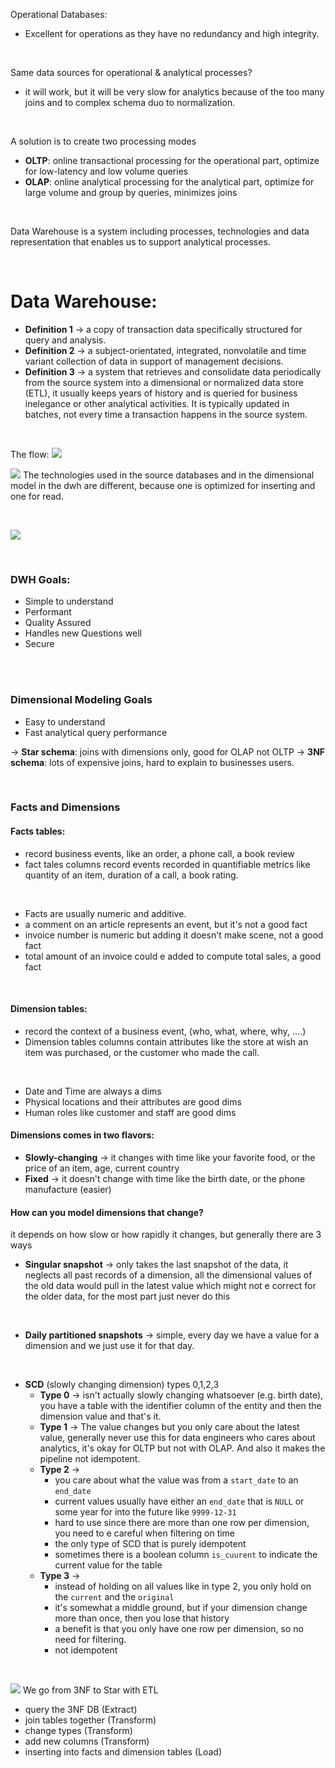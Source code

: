 Operational Databases:
- Excellent for operations as they have no redundancy and high integrity.

<br/>

Same data sources for operational & analytical processes?
- it will work, but it will be very slow for analytics because of the too many joins and to complex schema duo to normalization.

<br/>

A solution is to create two processing modes
- **OLTP**: online transactional processing for the operational part, optimize for low-latency and low volume queries
- **OLAP**: online analytical processing for the analytical part, optimize for large volume and group by queries, minimizes joins

<br/>

Data Warehouse is a system including processes, technologies and data representation that enables us to support analytical processes.

<br/>

# Data Warehouse:
- **Definition 1** -> a copy of transaction data specifically structured for query and analysis.
- **Definition 2** -> a subject-orientated, integrated, nonvolatile and time variant collection of data in support of management decisions.
- **Definition 3** -> a system that retrieves and consolidate data periodically from the source system into a dimensional or normalized data store (ETL), it usually keeps years of history and is queried for business inelegance or other analytical activities. It is typically updated in batches, not every time a transaction happens in the source system.

<br/>

The flow:
![](images/etl.png)

![](images/dim.png)
The technologies used in the source databases and in the dimensional model in the dwh are different, because one is optimized for inserting and one for read.

<br/>

![](images/report.png)

<br/>

### DWH Goals:
- Simple to understand
- Performant
- Quality Assured 
- Handles new Questions well
- Secure

<br/>
<br/>

### Dimensional Modeling Goals
- Easy to understand 
- Fast analytical query performance

-> **Star schema**: joins with dimensions only, good for OLAP not OLTP
-> **3NF schema**: lots of expensive joins, hard to explain to businesses users.

<br/>

### Facts and Dimensions
#### Facts tables:
- record business events, like an order, a phone call, a book review
- fact tales columns record events recorded in quantifiable metrics like quantity of an item, duration of a call, a book rating.

<br/>

- Facts are usually numeric and additive.
- a comment on an article represents an event, but it's not a good fact
- invoice number is numeric but adding it doesn't make scene, not a good fact
- total amount of an invoice could e added to compute total sales, a good fact

<br/>

#### Dimension tables:
- record the context of a business event, (who, what, where, why, ....)
- Dimension tables columns contain attributes like the store at wish an item was purchased, or the customer who made the call.

<br/>

- Date and Time are always a dims
- Physical locations and their attributes are good dims
- Human roles like customer and staff are good dims



#### Dimensions comes in two flavors:
- **Slowly-changing** -> it changes with time like your favorite food, or the price of an item, age, current country 
- **Fixed** -> it doesn't change with time like the birth date, or the phone manufacture (easier)


#### How can you model dimensions that change?
it depends on how slow or how rapidly it changes, but generally there are 3 ways
- **Singular snapshot** -> only takes the last snapshot of the data, it neglects all past records of a dimension, all the dimensional values of the old data would pull in the latest value which might not e correct for the older data, for the most part just never do this

<br/>

- **Daily partitioned snapshots** -> simple, every day we have a value for a dimension and we just use it for that day.

<br/>

- **SCD** (slowly changing dimension) types 0,1,2,3
	- **Type 0** -> isn't actually slowly changing whatsoever (e.g. birth date), you have a table with the identifier column of the entity and then the dimension value and that's it.
	- **Type 1** -> The value changes but you only care about the latest value, generally never use this for data engineers who cares about analytics, it's okay for OLTP but not with OLAP. And also it makes the pipeline not idempotent.
	- **Type 2** -> 
		- you care about what the value was from a `start_date` to an `end_date`
		- current values usually have either an `end_date` that is `NULL` or some year for into the future like `9999-12-31`
		- hard to use since there are more than one row per dimension, you need to e careful when filtering on time
		- the only type of SCD that is purely idempotent
		- sometimes there is a boolean column `is_cuurent` to indicate the current value for the table
	 - **Type 3** -> 
		 - instead of holding on all values like in type 2, you only hold on the `current` and the `original`
		 - it's somewhat a middle ground, but if your dimension change more than once, then you lose that history
		 - a benefit is that you only have one row per dimension, so no need for filtering.
		 - not idempotent

<br/>

![](images/3nf2star.png)
We go from 3NF to Star with ETL
- query the 3NF DB (Extract)
- join tables together (Transform)
- change types (Transform)
- add new columns (Transform)
- inserting into facts and dimension tables (Load)
